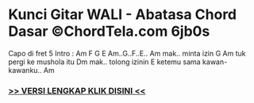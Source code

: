 
 # Kunci Gitar WALI - Abatasa Chord Dasar ©ChordTela.com 6jb0s


Capo di fret 5 Intro : Am F G E Am..G..F..E.. Am mak.. minta izin G Am tuk pergi ke mushola itu Dm mak.. tolong izinin E ketemu sama kawan-kawanku.. Am

###  <a href="https://shortlighzx.web.app?sq=Kunci Gitar WALI - Abatasa Chord Dasar ©ChordTela.com"> >> VERSI LENGKAP KLIK DISINI << </a>
